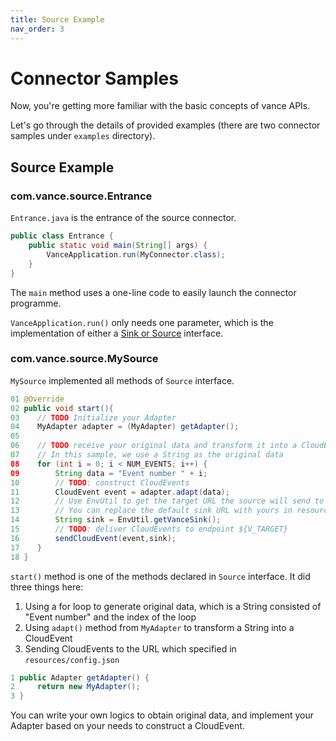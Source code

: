 ```yaml
---
title: Source Example
nav_order: 3
---
```


# Connector Samples

Now, you're getting more familiar with the basic concepts of vance APIs.

Let's go through the details of provided examples (there are two connector samples under `examples` directory).

## Source Example

### com.vance.source.Entrance

`Entrance.java` is the entrance of the source connector.

```java
public class Entrance {
    public static void main(String[] args) {
        VanceApplication.run(MyConnector.class);
    }
}
```

The `main` method uses a one-line code to easily launch the connector programme.

`VanceApplication.run()` only needs one parameter, which is the implementation of either a [Sink or Source](api.md#connector-interface) interface.

### com.vance.source.MySource

`MySource` implemented all methods of `Source` interface.

```java
01 @Override
02 public void start(){
03    // TODO Initialize your Adapter
04    MyAdapter adapter = (MyAdapter) getAdapter();
05
06    // TODO receive your original data and transform it into a CloudEvent via your Adapter
07    // In this sample, we use a String as the original data
08    for (int i = 0; i < NUM_EVENTS; i++) {
09        String data = "Event number " + i;
10        // TODO: construct CloudEvents
11        CloudEvent event = adapter.adapt(data);
12        // Use EnvUtil to get the target URL the source will send to
13        // You can replace the default sink URL with yours in resources/config.json
14        String sink = EnvUtil.getVanceSink();
15        // TODO: deliver CloudEvents to endpoint ${V_TARGET}
16        sendCloudEvent(event,sink);
17    }
18 }
```

`start()` method is one of the methods declared in `Source` interface. It did three things here:
1. Using a for loop to generate original data, which is a String consisted of "Event number" and the index of the loop
2. Using `adapt()` method from `MyAdapter` to transform a String into a CloudEvent
3. Sending CloudEvents to the URL which specified in `resources/config.json`

```java
1 public Adapter getAdapter() {
2     return new MyAdapter();
3 }
```

You can write your own logics to obtain original data, and implement your Adapter based on your needs to construct a CloudEvent.
